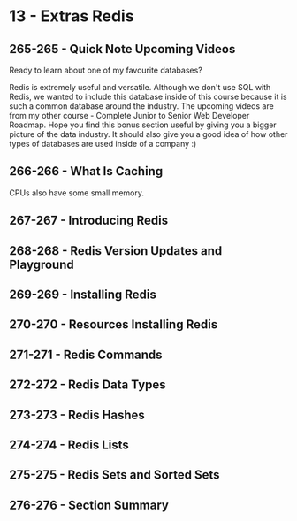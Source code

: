 # 13 - Extras Redis

## 265-265 - Quick Note Upcoming Videos
Ready to learn about one of my favourite databases?

Redis is extremely useful and versatile. Although we don't use SQL with Redis, we wanted to include this database inside of
this course because it is such a common database around the industry. The upcoming videos are from my
other course - Complete Junior to Senior Web Developer Roadmap. Hope you find this bonus section useful by giving you a bigger picture
of the data industry. It should also give you a good idea of how other types of databases are used inside of a company :)

## 266-266 - What Is Caching
CPUs also have some small memory.

## 267-267 - Introducing Redis

## 268-268 - Redis Version Updates and Playground
## 269-269 - Installing Redis
## 270-270 - Resources Installing Redis
## 271-271 - Redis Commands
## 272-272 - Redis Data Types
## 273-273 - Redis Hashes
## 274-274 - Redis Lists
## 275-275 - Redis Sets and Sorted Sets
## 276-276 - Section Summary